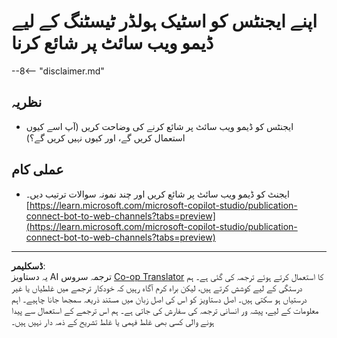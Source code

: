 <!--
CO_OP_TRANSLATOR_METADATA:
{
  "original_hash": "774cce7f425b6d530eedee647cfdbbee",
  "translation_date": "2025-10-22T18:54:21+00:00",
  "source_file": "docs/operative-preview/12-demo-website/README.md",
  "language_code": "ur"
}
-->
# اپنے ایجنٹس کو اسٹیک ہولڈر ٹیسٹنگ کے لیے ڈیمو ویب سائٹ پر شائع کرنا

--8<-- "disclaimer.md"

## نظریہ

- ایجنٹس کو ڈیمو ویب سائٹ پر شائع کرنے کی وضاحت کریں (آپ اسے کیوں استعمال کریں گے، اور کیوں نہیں کریں گے؟)

## عملی کام

- ایجنٹ کو ڈیمو ویب سائٹ پر شائع کریں اور چند نمونہ سوالات ترتیب دیں۔
[https://learn.microsoft.com/microsoft-copilot-studio/publication-connect-bot-to-web-channels?tabs=preview](https://learn.microsoft.com/microsoft-copilot-studio/publication-connect-bot-to-web-channels?tabs=preview)

---

**ڈسکلیمر**:  
یہ دستاویز AI ترجمہ سروس [Co-op Translator](https://github.com/Azure/co-op-translator) کا استعمال کرتے ہوئے ترجمہ کی گئی ہے۔ ہم درستگی کے لیے کوشش کرتے ہیں، لیکن براہ کرم آگاہ رہیں کہ خودکار ترجمے میں غلطیاں یا غیر درستیاں ہو سکتی ہیں۔ اصل دستاویز کو اس کی اصل زبان میں مستند ذریعہ سمجھا جانا چاہیے۔ اہم معلومات کے لیے، پیشہ ور انسانی ترجمہ کی سفارش کی جاتی ہے۔ ہم اس ترجمے کے استعمال سے پیدا ہونے والی کسی بھی غلط فہمی یا غلط تشریح کے ذمہ دار نہیں ہیں۔